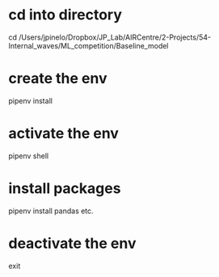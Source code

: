 # cd into directory
cd /Users/jpinelo/Dropbox/JP_Lab/AIRCentre/2-Projects/54-Internal_waves/ML_competition/Baseline_model

# create the env
pipenv install

# activate the env
pipenv shell

# install packages
pipenv install pandas
               etc.

# deactivate the env
exit

